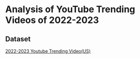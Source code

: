 # Analysis of YouTube Trending Videos of 2022-2023

## Dataset
[2022-2023 Youtube Trending Video(US)](https://www.kaggle.com/datasets/datasnaek/youtube-new?select=USvideos.csv)
